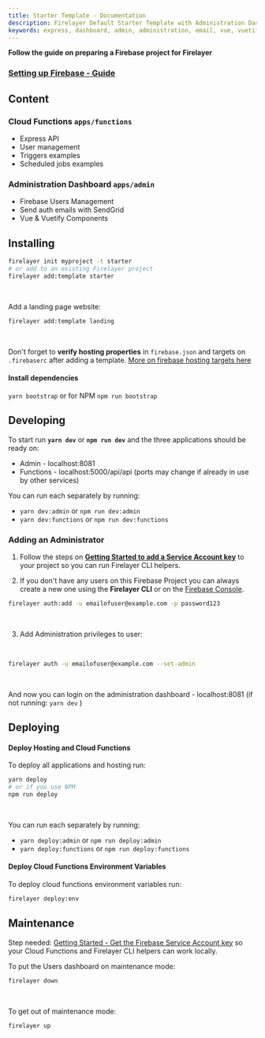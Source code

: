 ```yaml
---
title: Starter Template - Documentation
description: Firelayer Default Starter Template with Administration Dashboard and Cloud Functions API built with ExpressJS and Vue
keywords: express, dashboard, admin, administration, email, vue, vuetify, cloud functions
---
```


**Follow the guide on preparing a Firebase project for Firelayer**
### [Setting up Firebase - Guide](/docs/setting-up-firebase)

## Content

### Cloud Functions `apps/functions`
- Express API
- User management
- Triggers examples
- Scheduled jobs examples

### Administration Dashboard `apps/admin`
- Firebase Users Management
- Send auth emails with SendGrid
- Vue & Vuetify Components

## Installing

```sh
firelayer init myproject -t starter
# or add to an existing Firelayer project
firelayer add:template starter
```

<br>

Add a landing page website:
```sh
firelayer add:template landing
```

<br>

Don't forget to **verify hosting properties** in `firebase.json` and targets on `.firebaserc` after adding a template. <a href="https://firebase.google.com/docs/cli/targets" target="_blank">More on firebase hosting targets here</a>

#### Install dependencies
`yarn bootstrap` or for NPM `npm run bootstrap`

## Developing

To start run **`yarn dev`** or **`npm run dev`** and the three applications should be ready on:
- Admin - <span class="accent--text">localhost:8081</span>
- Functions - <span class="accent--text">localhost:5000/api/api</span>
(ports may change if already in use by other services)

You can run each separately by running:
- `yarn dev:admin` or `npm run dev:admin`
- `yarn dev:functions` or `npm run dev:functions`

### Adding an Administrator
1. Follow the steps on [**Getting Started to add a Service Account key**](https://firelayer.io/docs/getting-started#get-the-firebase-service-account-key) to your project so you can run Firelayer CLI helpers.

2. If you don't have any users on this Firebase Project you can always create a new one using the **Firelayer CLI** or on the <a href="https://console.firebase.google.com/" target="_blank">Firebase Console</a>.
```sh
firelayer auth:add -u emailofuser@example.com -p password123
```

<br>

3. Add Administration privileges to user:

<br>

```sh
firelayer auth -u emailofuser@example.com --set-admin
```

<br>

And now you can login on the administration dashboard - <span class="accent--text">localhost:8081</span> (if not running: `yarn dev` )

## Deploying

#### Deploy Hosting and Cloud Functions
To deploy all applications and hosting run:
```sh
yarn deploy
# or if you use NPM
npm run deploy
```

<br>

You can run each separately by running:
- `yarn deploy:admin` or `npm run deploy:admin`
- `yarn deploy:functions` or `npm run deploy:functions`

#### Deploy Cloud Functions Environment Variables
To deploy cloud functions environment variables run:
```sh
firelayer deploy:env
```

## Maintenance

Step needed: [Getting Started - Get the Firebase Service Account key](/docs/getting-started#get-the-firebase-service-account-key) so your Cloud Functions and Firelayer CLI helpers can work locally.

To put the Users dashboard on maintenance mode:
```sh
firelayer down
```

<br>

To get out of maintenance mode:
```sh
firelayer up
```
